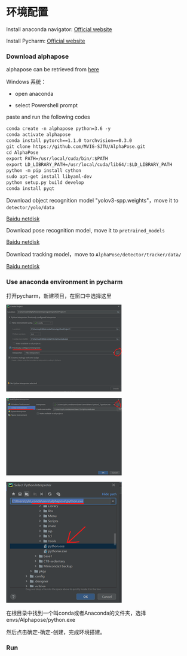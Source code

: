 # 环境配置

Install anaconda navigator: [Official website](https://www.anaconda.com/products/individual)

Install Pycharm: [Official website](https://www.jetbrains.com/pycharm/download/#section=windows)

 

### Download alphapose

alphapose can be retrieved from [here](https://github.com/MVIG-SJTU/AlphaPose/)

Windows 系统：

- open anaconda

- select Powershell prompt

paste and run the following codes

```
conda create -n alphapose python=3.6 -y
conda activate alphapose
conda install pytorch==1.1.0 torchvision==0.3.0
git clone https://github.com/MVIG-SJTU/AlphaPose.git
cd AlphaPose
export PATH=/usr/local/cuda/bin/:$PATH
export LD_LIBRARY_PATH=/usr/local/cuda/lib64/:$LD_LIBRARY_PATH
python -m pip install cython
sudo apt-get install libyaml-dev
python setup.py build develop
conda install pyqt
```

Download object recognition model "yolov3-spp.weights"，move it to `detector/yolo/data`

[Baidu netdisk](https://pan.baidu.com/s/1Zb2REEIk8tcahDa8KacPNA)

Download pose recognition model, move it to `pretrained_models` 

[Baidu netdisk](https://pan.baidu.com/s/1lvzMhoYgS6o6n8lVDx3GtQ)

Download tracking model，move to `AlphaPose/detector/tracker/data/`

[Baidu netdisk](https://pan.baidu.com/s/1Ifgn0Y_JZE65_qSrQM2l-Q)

 

### Use anaconda environment in pycharm

打开pycharm，新建项目，在窗口中选择这里

![img](https://github.com/Hz-sw/CTB-sedentary-detection/blob/main/docs/clip_image002.png)

![img](https://github.com/Hz-sw/CTB-sedentary-detection/blob/main/docs/clip_image004.png)

![img](https://github.com/Hz-sw/CTB-sedentary-detection/blob/main/docs/clip_image006.png)

在根目录中找到一个叫conda或者Anaconda的文件夹，选择envs/Alphapose/python.exe

然后点击确定-确定-创建，完成环境搭建。

### Run



